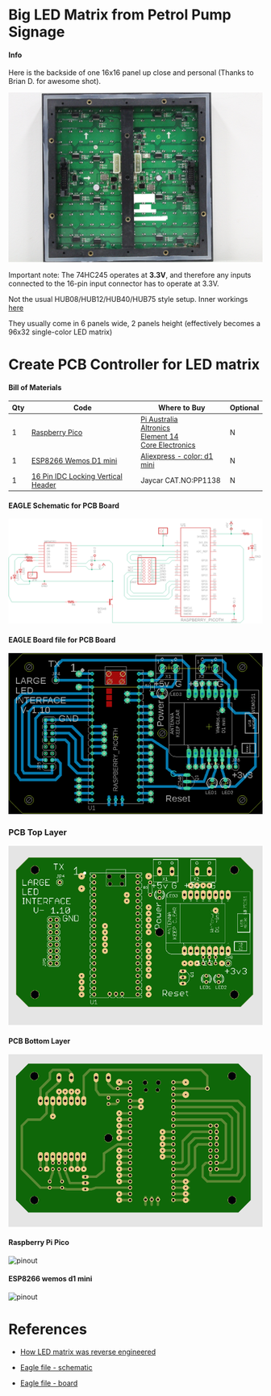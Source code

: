 # Big LED Matrix from Petrol Pump Signage

#### Info

Here is the backside of one 16x16 panel up close and personal (Thanks to Brian D. for awesome shot).

![LED Panel](https://github.com/microcontrollersig/brian-led-matrix-petrol-signs/raw/main/IMG_1820-redacted.jpg)

Important note: The 74HC245 operates at **3.3V**, and therefore any inputs connected to the 16-pin input connector has to operate at 3.3V.

Not the usual HUB08/HUB12/HUB40/HUB75 style setup. Inner workings [here](https://github.com/microcontrollersig/brian-led-matrix-petrol-signs/blob/main/REVERSEENGINEER.md)

They usually come in 6 panels wide, 2 panels height (effectively becomes a 96x32 single-color LED matrix)

# Create PCB Controller for LED matrix

#### Bill of Materials

| Qty | Code                                             | Where to Buy            | Optional |
| --- | -------------------------------------------------| ---------------------- |----------|
| 1   | [Raspberry Pico](https://www.raspberrypi.org/documentation/rp2040/getting-started/) | [Pi Australia](https://raspberry.piaustralia.com.au/products/raspberry-pi-pico?variant=32587824070705)<br/>[Altronics](https://www.altronics.com.au/p/z6421-raspberry-pi-pico-microcontroller-board/)<br/>[Element 14](https://au.element14.com/raspberry-pi/raspberry-pi-pico/raspberry-pi-32bit-arm-cortex/dp/3643332)<br/>[Core Electronics](https://core-electronics.com.au/raspberry-pi-pico.html)|    N     |
| 1   | [ESP8266 Wemos D1 mini](https://www.wemos.cc/en/latest/d1/d1_mini.html)         | [Aliexpress - color: d1 mini](https://www.aliexpress.com/item/32651747570.html)  |    N     |
| 1   | [16 Pin IDC Locking Vertical Header](https://www.jaycar.com.au/16-pin-idc-locking-vertical-header/p/PP1138) | Jaycar CAT.NO:PP1138| N | 

#### EAGLE Schematic for PCB Board
![schematic](https://raw.githubusercontent.com/microcontrollersig/brian-led-matrix-petrol-signs/main/eagle/Brians%20test%20board%2012-schematic.png)

#### EAGLE Board file for PCB Board

![board](https://raw.githubusercontent.com/microcontrollersig/brian-led-matrix-petrol-signs/main/eagle/Brians%20test%20board%2012.png)

### PCB Top Layer

![PCB Top Layer](https://raw.githubusercontent.com/microcontrollersig/brian-led-matrix-petrol-signs/main/eagle/jlcpcb-12-top.png)

#### PCB Bottom Layer

![PCB Bottom Layer](https://raw.githubusercontent.com/microcontrollersig/brian-led-matrix-petrol-signs/main/eagle/jlcpcb-12-bottom.png)

#### Raspberry Pi Pico

![pinout](https://www.raspberrypi-spy.co.uk/wp-content/uploads/2021/01/raspberry_pi_pico_pinout.png)

#### ESP8266 wemos d1 mini

![pinout](https://i2.wp.com/randomnerdtutorials.com/wp-content/uploads/2019/05/ESP8266-WeMos-D1-Mini-pinout-gpio-pin.png?w=715&quality=100&strip=all&ssl=1)

# References

* [How LED matrix was reverse engineered](https://github.com/microcontrollersig/brian-led-matrix-petrol-signs/blob/main/REVERSEENGINEER.md)

* [Eagle file - schematic](https://github.com/microcontrollersig/brian-led-matrix-petrol-signs/raw/main/eagle/Brians%20test%20board%2012.sch)

* [Eagle file - board](https://github.com/microcontrollersig/brian-led-matrix-petrol-signs/raw/main/eagle/Brians%20test%20board%2012.brd)
